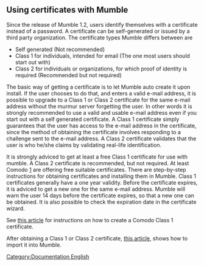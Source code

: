 ## Using certificates with Mumble

Since the release of Mumble 1.2, users identify themselves with a
certificate instead of a password. A certificate can be self-generated
or issued by a third party organization. The certificate types Mumble
differs between are

  - Self generated (Not recommended)
  - Class 1 for individuals, intended for email (The one most users
    should start out with)
  - Class 2 for individuals or organizations, for which proof of
    identity is required (Recommended but not required)

The basic way of getting a certificate is to let Mumble auto create it
upon install. If the user chooses to do that, and enters a valid e-mail
address, it is possible to upgrade to a Class 1 or Class 2 certificate
for the same e-mail address without the murmur server forgetting the
user. In other words it is strongly recommended to use a valid and
usable e-mail address even if you start out with a self generated
certificate. A Class 1 certificate simply guarantees that the user has
access to the e-mail address in the certificate, since the method of
obtaining the certificate involves responding to a challenge sent to the
e-mail address. A Class 2 certificate validates that the user is who
he/she claims by validating real-life identification.

It is strongly adviced to get at least a free Class 1 certificate for
use with mumble. A Class 2 certificate is recommended, but not required.
At least Comodo [1](http://www.instantssl.com) are offering free
suitable certificates. There are step-by-step instructions for obtaining
certificates and installing them in Mumble. Class 1 certificates
generally have a one year validity. Before the certificate expires, it
is adviced to get a new one for the same e-mail address. Mumble will
warn the user 14 days before the certificate expires, so that a new one
can be obtained. It is also possible to check the expiration date in the
certificate wizard.

See [this article](Obtaining_a_Comodo_Certificate "wikilink") for
instructions on how to create a Comodo Class 1 certificate.

After obtaining a Class 1 or Class 2 certificate, [this
article](Mumble_Import_Certificate "wikilink"), shows how to import it
into Mumble.

[Category:Documentation
English](Category:Documentation_English "wikilink")